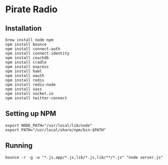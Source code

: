 # Pirate Radio

## Installation

    brew install node npm
    npm install bounce
    npm install connect-auth
    npm install connect-identity
    npm install couchdb
    npm install cradle
    npm install express
    npm install haml
    npm install oauth
    npm install redis
    npm install redis-node
    npm install sass
    npm install socket.io
    npm install twitter-connect

## Setting up NPM

    export NODE_PATH="/usr/local/lib/node"
    export PATH="/usr/local/share/npm/bin:$PATH"

## Running

    bounce -r -g -w "*.js,app/*.js,lib/*.js,lib/**/*.js" "node server.js"

